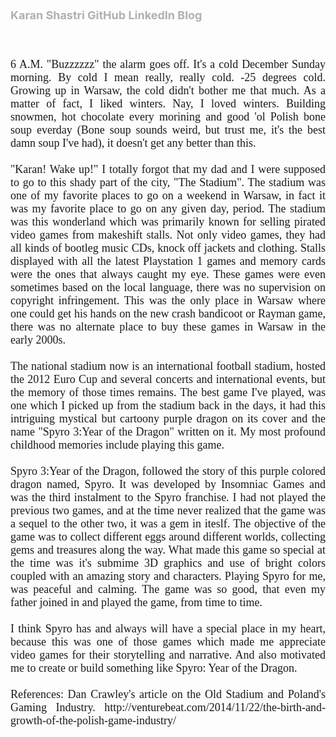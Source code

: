 <html lang="en-US">
<html>
<head>
 <title>  Karan Shastri </title>
</head>
 <h1 style="font-family:tahoma;">
<h1 style="text-align:centre;">
  <font size="4"><a href="https://karanrshastri.github.io/"> Karan Shastri </a>
 <style>
  a:link {
    color: 	#B0B0B0 ;
    background-color: transparent;
    text-decoration: none;
} 
a:visited {
    color: 	#B0B0B0 ;
    background-color: transparent;
    text-decoration: none;
}
a:hover {
    color: 	#383838 ;
    background-color: transparent;
    text-decoration: underline;
}
 </style Spy
 <h2><a href="https://github.com/karanrshastri">GitHub</a>  <a href="https://in.linkedin.com/in/karan-shastri-4ab93372"> LinkedIn </a> <a href="https://karanrshastri.github.io/blog/"> Blog </a> </h2>
<body>
<br>

  <p align="justify", style="font-family:tahoma;">
6 A.M. "Buzzzzzz" the alarm goes off. It's a cold December Sunday morning. By cold I mean really, really cold. -25 degrees cold. Growing up in Warsaw, the cold didn't bother me that much. As a matter of fact, I liked winters. Nay, I loved winters. Building snowmen, hot chocolate every morining and good 'ol Polish bone soup everday (Bone soup sounds weird, but trust me, it's the best damn soup I've had), it doesn't get any better than this.</br>
<br>
"Karan! Wake up!" I totally forgot that my dad and I were supposed to go to this shady part of the city, "The Stadium". The stadium was one of my favorite places to go on a weekend in Warsaw, in fact it was my favorite place to go on any given day, period. The stadium was this wonderland which was primarily known for selling pirated video games from makeshift stalls. Not only video games, they had all kinds of bootleg music CDs, knock off jackets and clothing. Stalls displayed with all the latest Playstation 1 games and memory cards were the ones that always caught my eye. These games were even sometimes based on the local language, there was no supervision on copyright infringement. This was the only place in Warsaw where one could get his hands on the new crash bandicoot or Rayman game, there was no alternate place to buy these games in Warsaw in the early 2000s. </br>
<br>
The national stadium now is an international football stadium, hosted the 2012 Euro Cup and several concerts and international events, but the memory of those times remains. The best game I've played, was one which I picked up from the stadium back in the days, it had this intriguing mystical but cartoony purple dragon on its cover and the name "Spyro 3:Year of the Dragon" written on it. My most profound childhood memories include playing this game. </br>
<br>
Spyro 3:Year of the Dragon, followed the story of this purple colored dragon named, Spyro. It was developed by Insomniac Games and was the third instalment to the Spyro franchise. I had not played the previous two games, and at the time never realized that the game was a sequel to the other two, it was a gem in iteslf. The objective of the game was to collect different eggs around different worlds, collecting gems and treasures along the way. What made this game so special at the time was it's submime 3D graphics and use of bright colors coupled with an amazing story and characters. Playing Spyro for me, was peaceful and calming. The game was so good, that even my father joined in and played the game, from time to time. </br>
<br>
I think Spyro has and always will have a special place in my heart, because this was one of those games which made me appreciate video games for their storytelling and narrative. And also motivated me to create or build something like Spyro: Year of the Dragon.
</br>
<br>
References: Dan Crawley's article on the Old Stadium and Poland's Gaming Industry. 
http://venturebeat.com/2014/11/22/the-birth-and-growth-of-the-polish-game-industry/
  <br>
  
  <br>
  
   </body>
